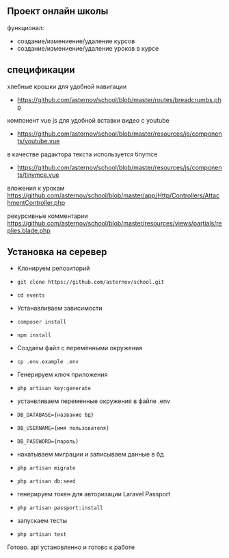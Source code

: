 ## Проект онлайн школы

функционал:
- создание/измениение/удаление курсов
- создание/измениение/удаление уроков в курсе



## спецификации

хлебные крошки для удобной навигации
- https://github.com/asternov/school/blob/master/routes/breadcrumbs.php

компонент vue js для удобной вставки видео с youtube
- https://github.com/asternov/school/blob/master/resources/js/components/youtube.vue

в качестве радактора текста используется tinymce
- https://github.com/asternov/school/blob/master/resources/js/components/tinymce.vue

вложения к урокам
https://github.com/asternov/school/blob/master/app/Http/Controllers/AttachmentController.php

рекурсивные комментарии
https://github.com/asternov/school/blob/master/resources/views/partials/replies.blade.php

## Установка на серевер

- Клонируем репозиторий
- `git clone https://github.com/asternov/school.git`
- `cd events`
- Устанавливаем зависимости
- `composer install`
- `npm install`
- Создаем файл с переменными окружения 
- `cp .env.example .env`

- Генерируем ключ приложения
- `php artisan key:generate`

- устанвливаем переменные окружения в файле .env
- `DB_DATABASE={название бд}`
- `DB_USERNAME={имя пользователя}`
- `DB_PASSWORD={пароль}`

- накатываем миграции и записываем данные в бд
- `php artisan migrate`
- `php artisan db:seed`
- генерируем токен для авторизации Laravel Passport
- `php artisan passport:install`
- запускаем тесты
- `php artisan test`

Готово. api установленно и готово к работе

